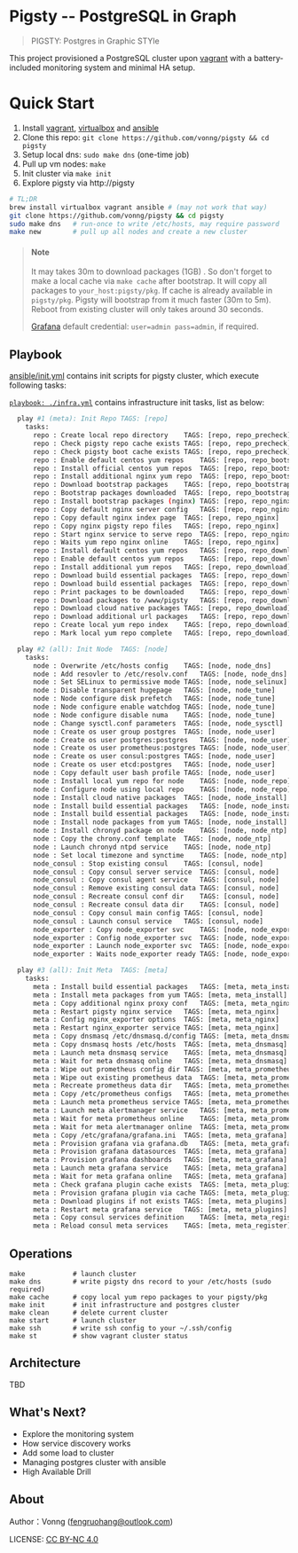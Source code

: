 # Pigsty -- PostgreSQL in Graph

> PIGSTY: Postgres in Graphic STYle

This project provisioned a PostgreSQL cluster upon [vagrant](https://vagrantup.com/) with a battery-included monitoring system and minimal HA setup.



# Quick Start

1. Install [vagrant](https://vagrantup.com/), [virtualbox](https://www.virtualbox.org/) and [ansible](https://www.ansible.com/)
2. Clone this repo: `git clone https://github.com/vonng/pigsty && cd pigsty`
3. Setup local dns: `sudo make dns` (one-time job)
4. Pull up vm nodes: `make` 
5. Init cluster via `make init`
6. Explore pigsty via http://pigsty

```bash
# TL;DR
brew install virtualbox vagrant ansible # (may not work that way)
git clone https://github.com/vonng/pigsty && cd pigsty
sudo make dns	# run-once to write /etc/hosts, may require password
make new        # pull up all nodes and create a new cluster
```

> #### Note 
>
> It may takes 30m to download packages (1GB) . So don't forget to make a local cache via  `make cache` after bootstrap. It will copy all packages to  `your_host:pigsty/pkg`. If cache is already available in `pigsty/pkg`.  Pigsty will bootstrap from it much faster (30m to 5m). Reboot from existing cluster will only takes around 30 seconds.
>
>  [Grafana](http://grafana.pigsty) default credential: `user=admin pass=admin`, if required.



## Playbook

[ansible/init.yml](ansible/init.yml) contains init scripts for pigsty cluster, which execute following tasks:

[`playbook: ./infra.yml`](ansible/infra.yml) contains infrastructure init tasks, list as below:

```bash
  play #1 (meta): Init Repo	TAGS: [repo]
    tasks:
      repo : Create local repo directory	TAGS: [repo, repo_precheck]
      repo : Check pigsty repo cache exists	TAGS: [repo, repo_precheck]
      repo : Check pigsty boot cache exists	TAGS: [repo, repo_precheck]
      repo : Enable default centos yum repos	TAGS: [repo, repo_bootstrap]
      repo : Install official centos yum repos	TAGS: [repo, repo_bootstrap]
      repo : Install additional nginx yum repo	TAGS: [repo, repo_bootstrap]
      repo : Download bootstrap packages	TAGS: [repo, repo_bootstrap]
      repo : Bootstrap packages downloaded	TAGS: [repo, repo_bootstrap]
      repo : Install bootstrap packages (nginx)	TAGS: [repo, repo_nginx]
      repo : Copy default nginx server config	TAGS: [repo, repo_nginx]
      repo : Copy default nginx index page	TAGS: [repo, repo_nginx]
      repo : Copy nginx pigsty repo files	TAGS: [repo, repo_nginx]
      repo : Start nginx service to serve repo	TAGS: [repo, repo_nginx]
      repo : Waits yum repo nginx online	TAGS: [repo, repo_nginx]
      repo : Install default centos yum repos	TAGS: [repo, repo_download]
      repo : Enable default centos yum repos	TAGS: [repo, repo_download]
      repo : Install additional yum repos	TAGS: [repo, repo_download]
      repo : Download build essential packages	TAGS: [repo, repo_download]
      repo : Download build essential packages	TAGS: [repo, repo_download]
      repo : Print packages to be downloaded	TAGS: [repo, repo_download]
      repo : Download packages to /www/pigsty	TAGS: [repo, repo_download]
      repo : Download cloud native packages	TAGS: [repo, repo_download]
      repo : Download additional url packages	TAGS: [repo, repo_download]
      repo : Create local yum repo index	TAGS: [repo, repo_download]
      repo : Mark local yum repo complete	TAGS: [repo, repo_download]

  play #2 (all): Init Node	TAGS: [node]
    tasks:
      node : Overwrite /etc/hosts config	TAGS: [node, node_dns]
      node : Add resovler to /etc/resolv.conf	TAGS: [node, node_dns]
      node : Set SELinux to permissive mode	TAGS: [node, node_selinux]
      node : Disable transparent hugepage	TAGS: [node, node_tune]
      node : Node configure disk prefetch	TAGS: [node, node_tune]
      node : Node configure enable watchdog	TAGS: [node, node_tune]
      node : Node configure disable numa	TAGS: [node, node_tune]
      node : Change sysctl.conf parameters	TAGS: [node, node_sysctl]
      node : Create os user group postgres	TAGS: [node, node_user]
      node : Create os user postgres:postgres	TAGS: [node, node_user]
      node : Create os user prometheus:postgres	TAGS: [node, node_user]
      node : Create os user consul:postgres	TAGS: [node, node_user]
      node : Create os user etcd:postgres	TAGS: [node, node_user]
      node : Copy default user bash profile	TAGS: [node, node_user]
      node : Install local yum repo for node	TAGS: [node, node_repo]
      node : Configure node using local repo	TAGS: [node, node_repo]
      node : Install cloud native packages	TAGS: [node, node_install]
      node : Install build essential packages	TAGS: [node, node_install]
      node : Install build essential packages	TAGS: [node, node_install]
      node : Install node packages from yum	TAGS: [node, node_install]
      node : Install chronyd package on node	TAGS: [node, node_ntp]
      node : Copy the chrony.conf template	TAGS: [node, node_ntp]
      node : Launch chronyd ntpd service	TAGS: [node, node_ntp]
      node : Set local timezone and synctime	TAGS: [node, node_ntp]
      node_consul : Stop existing consul	TAGS: [consul, node]
      node_consul : Copy consul server service	TAGS: [consul, node]
      node_consul : Copy consul agent service	TAGS: [consul, node]
      node_consul : Remove existing consul data	TAGS: [consul, node]
      node_consul : Recreate consul conf dir	TAGS: [consul, node]
      node_consul : Recreate consul data dir	TAGS: [consul, node]
      node_consul : Copy consul main config	TAGS: [consul, node]
      node_consul : Launch consul service	TAGS: [consul, node]
      node_exporter : Copy node_exporter svc	TAGS: [node, node_exporter]
      node_exporter : Config node_exporter svc	TAGS: [node, node_exporter]
      node_exporter : Launch node_exporter svc	TAGS: [node, node_exporter]
      node_exporter : Waits node_exporter ready	TAGS: [node, node_exporter]

  play #3 (all): Init Meta	TAGS: [meta]
    tasks:
      meta : Install build essential packages	TAGS: [meta, meta_install]
      meta : Install meta packages from yum	TAGS: [meta, meta_install]
      meta : Copy additional nginx proxy conf	TAGS: [meta, meta_nginx]
      meta : Restart pigsty nginx service	TAGS: [meta, meta_nginx]
      meta : Config nginx_exporter options	TAGS: [meta, meta_nginx]
      meta : Restart nginx_exporter service	TAGS: [meta, meta_nginx]
      meta : Copy dnsmasq /etc/dnsmasq.d/config	TAGS: [meta, meta_dnsmasq]
      meta : Copy dnsmasq hosts /etc/hosts	TAGS: [meta, meta_dnsmasq]
      meta : Launch meta dnsmasq service	TAGS: [meta, meta_dnsmasq]
      meta : Wait for meta dnsmasq online	TAGS: [meta, meta_dnsmasq]
      meta : Wipe out prometheus config dir	TAGS: [meta, meta_prometheus]
      meta : Wipe out existing prometheus data	TAGS: [meta, meta_prometheus]
      meta : Recreate prometheus data dir	TAGS: [meta, meta_prometheus]
      meta : Copy /etc/prometheus configs	TAGS: [meta, meta_prometheus]
      meta : Launch meta prometheus service	TAGS: [meta, meta_prometheus]
      meta : Launch meta alertmanager service	TAGS: [meta, meta_prometheus]
      meta : Wait for meta prometheus online	TAGS: [meta, meta_prometheus]
      meta : Wait for meta alertmanager online	TAGS: [meta, meta_prometheus]
      meta : Copy /etc/grafana/grafana.ini	TAGS: [meta, meta_grafana]
      meta : Provision grafana via grafana.db	TAGS: [meta, meta_grafana]
      meta : Provision grafana datasources	TAGS: [meta, meta_grafana]
      meta : Provision grafana dashboards	TAGS: [meta, meta_grafana]
      meta : Launch meta grafana service	TAGS: [meta, meta_grafana]
      meta : Wait for meta grafana online	TAGS: [meta, meta_grafana]
      meta : Check grafana plugin cache exists	TAGS: [meta, meta_plugins]
      meta : Provision grafana plugin via cache	TAGS: [meta, meta_plugins]
      meta : Download plugins if not exists	TAGS: [meta, meta_plugins]
      meta : Restart meta grafana service	TAGS: [meta, meta_plugins]
      meta : Copy consul services definition	TAGS: [meta, meta_register]
      meta : Reload consul meta services	TAGS: [meta, meta_register]
```


## Operations

```
make			# launch cluster
make dns		# write pigsty dns record to your /etc/hosts (sudo required)
make cache		# copy local yum repo packages to your pigsty/pkg
make init		# init infrastructure and postgres cluster
make clean		# delete current cluster
make start		# launch cluster
make ssh		# write ssh config to your ~/.ssh/config
make st			# show vagrant cluster status
```



## Architecture

TBD



## What's Next?

* Explore the monitoring system
* How service discovery works
* Add some load to cluster
* Managing postgres cluster with ansible
* High Available Drill




## About

Author：Vonng ([fengruohang@outlook.com](mailto:fengruohang@outlook.com))

LICENSE: [CC BY-NC 4.0](https://creativecommons.org/licenses/by-nc/4.0/)
